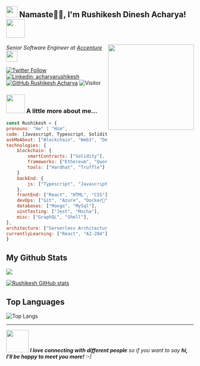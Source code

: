 <h2><img src="https://emojis.slackmojis.com/emojis/images/1531849430/4246/blob-sunglasses.gif?1531849430" width="30"/>  Namaste🙏🏻, I'm Rushikesh Dinesh Acharya! <img src="https://media.giphy.com/media/12oufCB0MyZ1Go/giphy.gif" width="50"></h2>
<img align='right' src="https://media.giphy.com/media/M9gbBd9nbDrOTu1Mqx/giphy.gif" width="230">
<p><em>Senior Software Engineer at <a href="https://www.oneorigin.us/">Accenture
</a><img src="https://media.giphy.com/media/WUlplcMpOCEmTGBtBW/giphy.gif" width="30"> 
</em></p>


[![Twitter Follow](https://img.shields.io/twitter/follow/PuneriRushikesh?label=Follow)](https://twitter.com/intent/follow?screen_name=PuneriRushikesh)
[![Linkedin: acharyarushikesh](https://img.shields.io/badge/-acharyarushikesh-blue?style=flat-square&logo=Linkedin&logoColor=white&link=https://www.linkedin.com/in/acharyarushikesh/)](https://www.linkedin.com/in/thaianebraga/)
[![GitHub Rushikesh Acharya](https://img.shields.io/github/followers/rushikeshacharya?label=follow&style=social)](https://github.com/rushikeshacharya)
![Visitor](https://visitor-badge.laobi.icu/badge?page_id=rushikeshacharya.repoName)


### <img src="https://media.giphy.com/media/VgCDAzcKvsR6OM0uWg/giphy.gif" width="50"> A little more about me...  

```javascript
const Rushikesh = {
pronouns: "He" | "Him",
code: [Javascript, Typescript, Solidity],
askMeAbout: ["Blockchain", "Web3", "DeFi", "Web Dev", "Tech", "Athletics", "Travelling"],
technologies: {
    blockchain: {
        smartContracts: ["Solidity"],
        frameworks: ["Ethereum", "Quorum", "Hyperledger Fabric"],
        tools: ["Hardhat", "Truffle"]
    }
    backEnd: {
        js: ["Typescript", "Javascript", "Node", "Express"],
    },
    frontEnd: ["React", "HTML", "CSS"];
    devOps: ["Git", "Azure", "Docker🐳", "K8's"],
    databases: ["Mongo", "MySql"],
    uintTesting: ["Jest", "Mocha"],
    misc: ["GraphQL", "Shell"],
},
architecture: ["Serverless Architecture", "Progressive web applications", "Single page applications"],
currentlyLearning: ["React", "AZ-204"]
}
```
## My Github Stats
<picture>
<source media="(prefers-color-scheme: dark)" srcset="https://streak-stats.demolab.com?user=DenverCoder1&theme=dark" />
<img src="https://streak-stats.demolab.com?user=DenverCoder1&theme=default" />
</picture>

[![Rushikesh GitHub stats](https://github-readme-stats.vercel.app/api?username=rushikeshacharya&theme=dark)](https://github.com/rushikeshacharya/github-readme-stats)


## Top Languages

 ![Top Langs](https://github-readme-stats.vercel.app/api/top-langs/?username=rushikeshacharya&layout=compact)

---
<img src="https://media.giphy.com/media/LnQjpWaON8nhr21vNW/giphy.gif" width="60"> <em><b>I love connecting with different people</b> so if you want to say <b>hi, I'll be happy to meet you more!</b> :-)</em>







